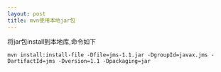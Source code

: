 ```yaml
---
layout: post
title: mvn使用本地jar包
---
```


将jar包install到本地库,命令如下

    mvn install:install-file -Dfile=jms-1.1.jar -DgroupId=javax.jms -DartifactId=jms -Dversion=1.1 -Dpackaging=jar
